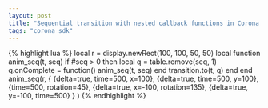 ```yaml
---
layout: post
title: "Sequential transition with nested callback functions in Corona SDK"
tags: "corona sdk"
---
```


{% highlight lua %}
local r = display.newRect(100, 100, 50, 50)
local function anim_seq(t, seq)
  if #seq > 0 then
    local q = table.remove(seq, 1)
    q.onComplete = function()
      anim_seq(t, seq)
    end
    transition.to(t, q)
  end
end
anim_seq(r, { {delta=true, time=500, x=100}, {delta=true, time=500, y=100}, {time=500, rotation=45}, {delta=true, x=-100, rotation=135}, {delta=true, y=-100, time=500} } )
{% endhighlight %}

